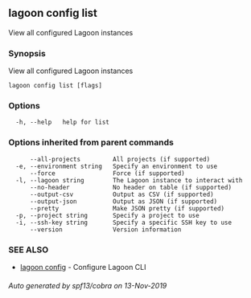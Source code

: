 ## lagoon config list

View all configured Lagoon instances

### Synopsis

View all configured Lagoon instances

```
lagoon config list [flags]
```

### Options

```
  -h, --help   help for list
```

### Options inherited from parent commands

```
      --all-projects         All projects (if supported)
  -e, --environment string   Specify an environment to use
      --force                Force (if supported)
  -l, --lagoon string        The Lagoon instance to interact with
      --no-header            No header on table (if supported)
      --output-csv           Output as CSV (if supported)
      --output-json          Output as JSON (if supported)
      --pretty               Make JSON pretty (if supported)
  -p, --project string       Specify a project to use
  -i, --ssh-key string       Specify a specific SSH key to use
      --version              Version information
```

### SEE ALSO

* [lagoon config](lagoon_config.md)	 - Configure Lagoon CLI

###### Auto generated by spf13/cobra on 13-Nov-2019
